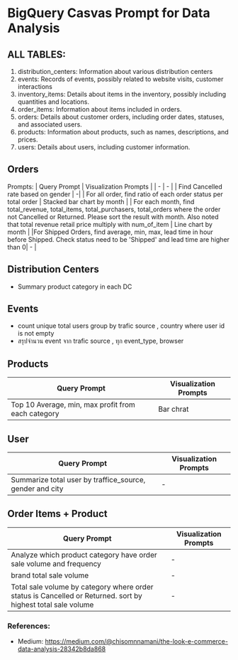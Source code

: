 # BigQuery Casvas Prompt for Data Analysis

## ALL TABLES:
1. distribution_centers: Information about various distribution centers
2. events: Records of events, possibly related to website visits, customer interactions
3. inventory_items: Details about items in the inventory, possibly including quantities and locations.
4. order_items: Information about items included in orders.
5. orders: Details about customer orders, including order dates, statuses, and associated users.
6. products: Information about products, such as names, descriptions, and prices.
7. users: Details about users, including customer information.

## Orders
Prompts:
| Query Prompt | Visualization Prompts |
| - | - |
| Find Cancelled rate based on gender | -|
| For all order, find ratio of each order status per total order | Stacked bar chart by month |
| For each month, find total_revenue, total_items, total_purchasers, total_orders where the order not Cancelled or Returned. Please sort the result with month. Also noted that total revenue retail price multiply with num_of_item | Line chart by month |
|For Shipped Orders, find average, min, max, lead time in hour before Shipped. Check status need to be 'Shipped' and lead time are higher than 0| - |

## Distribution Centers
- Summary product category in each DC

## Events
- count unique total users group by trafic source , country where user id is not empty
- สรุปจำนวน event จาก trafic source , ทุก event_type, browser

## Products
| Query Prompt | Visualization Prompts |
| - | - |
|Top 10 Average, min, max profit from each category |Bar chrat|

## User
| Query Prompt | Visualization Prompts |
| - | - |
| Summarize total user by traffice_source, gender and city |-|

## Order Items + Product 
| Query Prompt | Visualization Prompts |
| - | - |
| Analyze which product category have order sale volume and frequency | - |
| brand total sale volume| - |
| Total sale volume by category where order status is Cancelled or Returned. sort by highest total sale volume | - |


### References:
- Medium: https://medium.com/@chisomnnamani/the-look-e-commerce-data-analysis-28342b8da868